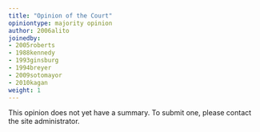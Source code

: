 ```yaml
---
title: "Opinion of the Court"
opiniontype: majority opinion
author: 2006alito
joinedby:
- 2005roberts
- 1988kennedy
- 1993ginsburg
- 1994breyer
- 2009sotomayor
- 2010kagan
weight: 1
---
```

This opinion does not yet have a summary. To submit one, please contact the site administrator.